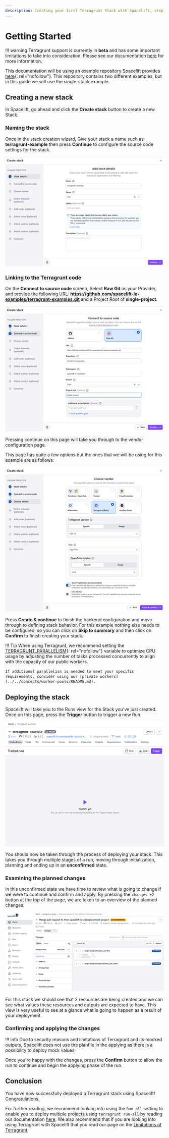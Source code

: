```yaml
---
description: Creating your first Terragrunt Stack with Spacelift, step by step.
---
```


# Getting Started

!!! warning
    Terragrunt support is currently in **beta** and has some important limitations to take into consideration. Please see our documentation [here](limitations.md) for more information.

This documentation will be using an example repository Spacelift provides [here](https://github.com/spacelift-io-examples/terragrunt-examples){: rel="nofollow"}. This repository contains two different examples, but in this guide we will use the single-stack example.

## Creating a new stack

In Spacelift, go ahead and click the **Create stack** button to create a new Stack.

### Naming the stack

Once in the stack creation wizard, Give your stack a name such as **terragrunt-example** then press **Continue** to configure the source code settings for the stack.

![Stack Creation - Naming the stack](../../assets/screenshots/terragrunt/getting-started/naming.png)

### Linking to the Terragrunt code

On the **Connect to source code** screen, Select **Raw Git** as your Provider, and provide the following URL: **<https://github.com/spacelift-io-examples/terragrunt-examples.git>** and a Project Root of **single-project**.

![Stack Creation - Connect to source code](../../assets/screenshots/terragrunt/getting-started/vcs.png)

Pressing continue on this page will take you through to the vendor configuration page.

This page has quite a few options but the ones that we will be using for this example are as follows:

![Stack Creation - Choose vendor](../../assets/screenshots/terragrunt/getting-started/backend.png)

Press **Create & continue** to finish the backend configuration and move through to defining stack behavior. For this example nothing else needs to be configured, so you can click on **Skip to summary** and then click on **Confirm** to finish creating your stack.

!!! Tip
    When using Terragrunt, we recommend setting the [TERRAGRUNT_PARALLELISM](https://terragrunt.gruntwork.io/docs/reference/cli-options/#terragrunt-parallelism){: rel="nofollow"} variable to optimize CPU usage by adjusting the number of tasks processed concurrently to align with the capacity of our public workers.

    If additional parallelism is needed to meet your specific requirements, consider using our [private workers](../../concepts/worker-pools/README.md).

## Deploying the stack

Spacelift will take you to the Runs view for the Stack you've just created. Once on this page, press the **Trigger** button to trigger a new Run.

![Stack Deployment - Trigger run button](../../assets/screenshots/terragrunt/getting-started/trigger.png)

You should now be taken through the process of deploying your stack. This takes you through multiple stages of a run, moving through initialization, planning and ending up in an **unconfirmed** state.

### Examining the planned changes

In this unconfirmed state we have time to review what is going to change if we were to continue and confirm and apply.  By pressing the `changes +2` button at the top of the page, we are taken to an overview of the planned changes.

![Stack Deployment - Reviewing the changes](../../assets/screenshots/terragrunt/getting-started/changes.png)

For this stack we should see that 2 resources are being created and we can see what values these resources and outputs are expected to have. This view is very useful to see at a glance what is going to happen as a result of your deployment.

### Confirming and applying the changes

!!! info
    Due to security reasons and limitations of Terragrunt and its mocked outputs, Spacelift does not use the planfile in the applying as there is a possibility to deploy mock values.

Once you're happy with the changes, press the **Confirm** button to allow the run to continue and begin the applying phase of the run.

## Conclusion

You have now successfully deployed a Terragrunt stack using Spacelift! Congratulations.

For further reading, we recommend looking into using the `Run all` setting to enable you to deploy multiple projects using `terragrunt run-all` by reading our documentation [here](run-all.md). We also recommend that if you are looking into using Terragrunt with Spacelift that you read our page on the [Limitations of Terragrunt](limitations.md).
